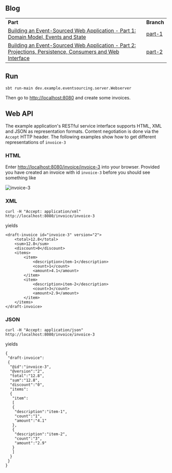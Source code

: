 Blog
----

<table>
    <tr>
        <td><b>Part</b></td>
        <td><b>Branch</b></td>
    </tr>
    <tr>
        <td><a href="http://krasserm.blogspot.com/2011/11/building-event-sourced-web-application.html">Building an Event-Sourced Web Application - Part 1: Domain Model, Events and State</a></td>
        <td><a href="https://github.com/krasserm/eventsourcing-example/tree/part-1">part-1</a></td>
    </tr>
    <tr>
        <td><a href="http://krasserm.blogspot.com/2012/01/building-event-sourced-web-application.html">Building an Event-Sourced Web Application - Part 2: Projections, Persistence, Consumers and Web Interface</a> </td>
        <td><a href="https://github.com/krasserm/eventsourcing-example/tree/part-2">part-2</a></td>
    </tr>
</table>

Run
---

    sbt run-main dev.example.eventsourcing.server.Webserver

Then go to [http://localhost:8080](http://localhost:8080) and create some invoices.

Web API
-------

The example application's RESTful service interface supports HTML, XML and JSON as representation formats. Content negotiation is done via the `Accept` HTTP header. The following examples show how to get different representations of `invoice-3`

### HTML

Enter [http://localhost:8080/invoice/invoice-3](http://localhost:8080/invoice/invoice-3) into your browser. Provided you have created an invoice with id `invoice-3` before you should see something like

![invoice-3](https://github.com/krasserm/eventsourcing-example/raw/master/doc/images/invoice-3.png)

### XML

    curl -H "Accept: application/xml" http://localhost:8080/invoice/invoice-3

yields

    <draft-invoice id="invoice-3" version="2">
        <total>12.8</total>
        <sum>12.8</sum>
        <discount>0</discount>
        <items>
            <item>
                <description>item-1</description>
                <count>1</count>
                <amount>4.1</amount>
            </item>
            <item>
                <description>item-2</description>
                <count>3</count>
                <amount>2.9</amount>
            </item>
        </items>
    </draft-invoice>

### JSON

    curl -H "Accept: application/json" http://localhost:8080/invoice/invoice-3

yields

    {
     "draft-invoice":
     {
      "@id":"invoice-3",
      "@version":"2",
      "total":"12.8",
      "sum":"12.8",
      "discount":"0",
      "items":
      {
       "item":
       [
       {
        "description":"item-1",
        "count":"1",
        "amount":"4.1"
       },
       {
        "description":"item-2",
        "count":"3",
        "amount":"2.9"
       }
       ]
      }
     }
    }
